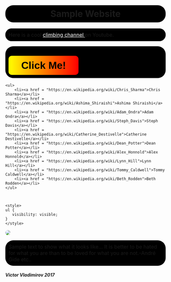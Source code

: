 <html>
<head>
    <meta charset="utf-8">
    <meta http-equiv="X-UA-Compatible" content="IE=edge">
    <meta name="viewport" content="width=device-width, initial-scale=1">
	<link rel="stylesheet" type="text/css" href="site_style.css">
	<script type="text/javascript" src="script.js"></script>
	<script type="text/javascript" src="jquery-3.2.1.js"></script>
<script type="text/javascript">
      alert("Welcome to my Website");
</script>



</head>
<body> 	

<style>
        a {
	background-color: transparent;
	}

</style>


<style> 
        img {
	   border-radius: 25px;
	}
</style>

<style> body { background: url("https://i2.wp.com/techbeasts.com/wp-content/uploads/2016/12/4435365-mountain-wallpapers.jpg") no-repeat bottom center;
  background-size: cover;
  background-attachment: fixed;
  height: 900px;
  position: relative;
  top: -55px;
  width: 100%; }
  </style>

<style> h1, p, ul, h3 {
    background-color: black;
    padding: 10px 10px;
    border-radius: 25px;
} 

a {
    color: white;
}
</style>

<h1 align="center">Sample Website</h1>


<div class="youtube_link">
<p>Here is a cool <a text-align:center href="https://www.youtube.com/channel/UCIRIbjrEHserQZ6O1Jd9wrg">climbing channel </a> on Youtube.<br/></p>
</div>

<style>

p {
   font-size: medium;
}

</style>



<style>
    .youtube_link {
       background-color: black;
       border-radius: 25px;
    }
</style>


<div class='a'>

<button>Click Me!</button>

</div>
	
<script>
		
var button = document.createElement("button");
button.innerHTML = "Click me.";

var body = document.getElementsByTagName("body")[0];
body.appendChild(button);

button.addEventListener ("click", function() {
  alert("You just took directions from a button..");
});
	

</script>
		
<style>

button {
  margin-top: 20px;
  line-height: 60px;
  font-weight: bold;
  font-size: 200%;
  padding: 0 40px;
  background: linear-gradient(-90deg, red, yellow);
  border-radius: 10px;
  border: 2px;
}
button:hover {
  font-size: 250%;
  border-bottom: 8px;
  background: linear-gradient(-90deg, yellow, red);
}

</style>

<script>



$(".first-nav li a").hover(
    function(event) {
        // The mouse has entered the element, can reference the element via 'this'
    },
    function (event) {
        // The mouse has left the element, can reference the element via 'this'
    }
 );



$(document).ready(function(){
    animateDiv();
    
});

function makeNewPosition(){
    
    // Get viewport dimensions (remove the dimension of the div)
    var h = $(window).height() - 50;
    var w = $(window).width() - 50;
    
    var nh = Math.floor(Math.random() * h);
    var nw = Math.floor(Math.random() * w);
    
    return [nh,nw];    
    
}

function animateDiv(){
    var newq = makeNewPosition();
    $('.a').animate({ top: newq[0], left: newq[1] }, function(){
      animateDiv();        
    });
    
};

</script>

<style>

div.a {
   position: relative;
}

</style>


		
	<ul>
		<li><a href = "https://en.wikipedia.org/wiki/Chris_Sharma">Chris Sharma</a></li>
		<li><a href = "https://en.wikipedia.org/wiki/Ashima_Shiraishi">Ashima Shiraishi</a></li>
		<li><a href = "https://en.wikipedia.org/wiki/Adam_Ondra">Adam Ondra</a></li>
		<li><a href = "https://en.wikipedia.org/wiki/Steph_Davis">Steph Davis</a></li>
		<li><a href = "https://en.wikipedia.org/wiki/Catherine_Destivelle">Catherine Destivelle</a></li>
		<li><a href = "https://en.wikipedia.org/wiki/Dean_Potter">Dean Potter</a></li>
		<li><a href = "https://en.wikipedia.org/wiki/Alex_Honnold">Alex Honnold</a></li>
		<li><a href = "https://en.wikipedia.org/wiki/Lynn_Hill">Lynn Hill</a></li>
		<li><a href = "https://en.wikipedia.org/wiki/Tommy_Caldwell">Tommy Caldwell</a></li>
		<li><a href = "https://en.wikipedia.org/wiki/Beth_Rodden">Beth Rodden</a></li>
	</ul>
	        
		
		
	<style> 
	ul {
	   visibility: visible;
	}
	</style>
<img src = "https://d36tnp772eyphs.cloudfront.net/blogs/1/2014/08/Smith-Rock-940x595.jpg">

<p> Sample text to show what it looks like... It is better to be hated for what you are than to be loved for what you are not.-André Gide etc..</p>
</body>
<footer> 
<h5>Victor Vladimirov 2017</h5>
</footer>
</html>
